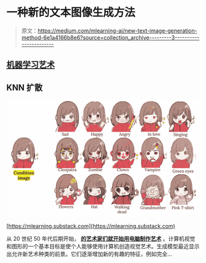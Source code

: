 # 一种新的文本图像生成方法

> 原文：<https://medium.com/mlearning-ai/new-text-image-generation-method-6e1a4166b8e6?source=collection_archive---------3----------------------->

## [机器学习艺术](https://mlearning.substack.com)

## KNN 扩散

[![](img/a5adba62d19b74a3336686e14e449c56.png)](https://mlearning.substack.com)

[https://mlearning.substack.com](https://mlearning.substack.com)

从 20 世纪 50 年代后期开始， [**的艺术家们就开始用电脑制作艺术**](https://mlearning.substack.com) 。计算机视觉和图形的一个基本目标是使个人能够使用计算机创造视觉艺术。生成模型最近显示出允许新艺术种类的前景。它们逐渐增加新的有趣的特征，例如完全…